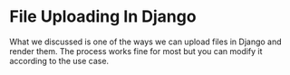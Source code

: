 # File Uploading In Django

What we discussed is one of the ways we can upload files in Django and render them. 
The process works fine for most but you can modify it according to the use case.
